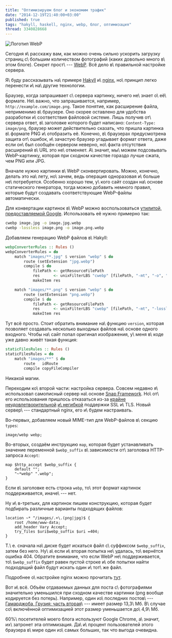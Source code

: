 ```yaml
---
title: "Оптимизируем блог и экономим трафик"
date: "2014-12-19T21:40:00+03:00"
published: true
tags: "hakyll, haskell, nginx, webp, блог, оптимизация"
thread: 3340828668
---
```


![](/images/3rd-party/webp-logo.png "Логотип WebP")

Сегодня я\ расскажу вам, как можно очень сильно ускорить загрузку страниц с\ большим количеством фотографий (каких
довольно много в\ этом блоге). Секрет прост\ --- [WebP]. Всё дело в\ правильной настройке сервера.

Я\ буду рассказывать на\ примере [Hakyll] и\ [nginx], но\ принцип легко перенести и\ на\ другие технологии.

<!--more-->

Браузер, когда запрашивает с\ сервера картинку, ничего не\ знает о\ её\ формате. Не\ важно, что запрашивается, например,
`http://example.com/image.png`. Такое понятие, как расширение файла, неприменимо в\ браузере. Оно скорее оставлено для
удобства разработки и\ соответствия файловой системе. Лишь получив от\ сервера ответ, в\ заголовке которого будет
написано: `Content-Type: image/png`, браузер может действительно сказать, что пришла картинка в\ формате PNG
и\ отобразить её. Конечно, в\ браузерах предусмотрена защита от\ ошибок, и\ зачастую браузер угадывает формат ответа,
даже если он\ был сообщён сервером неверно, но\ факта отсутствия расширений в\ URL это не\ отменяет. А\ значит,
мы\ можем подсовывать WebP-картинку, которая при сходном качестве гораздо лучше сжата, чем PNG или JPG.

Вначале нужно картинки в\ WebP сконвертировать. Можно, конечно, делать это на\ лету, но\ зачем, ведь операция
одноразовая и\ больше не\ потребуется. Особенно хорошо тем, у\ кого сайт создан на\ основе статического генератора,
тогда можно добавить немного правил, которые будут создавать соответствующие WebP-файлы автоматически.

Для конвертации картинок в\ WebP можно воспользоваться [утилитой, предоставляемой Google][cwebp]. Использовать её нужно
примерно так:

~~~~~sh
cwebp image.jpg -o image.jpg.webp
cwebp -lossless image.png -o image.png.webp
~~~~~

Добавляем генерацию WebP файлов в\ Hakyll:

~~~~~haskell
webpConverterRules :: Rules ()
webpConverterRules = do
    match "images/**.jpg" $ version "webp" $ do
        route (setExtension "jpg.webp")
        compile $ do
            filePath <- getResourceFilePath
            res      <- unixFilterLBS "cwebp" [filePath, "-mt", "-o", "-"] ""
            makeItem res

    match "images/**.png" $ version "webp" $ do
        route (setExtension "png.webp")
        compile $ do
            filePath <- getResourceFilePath
            res      <- unixFilterLBS "cwebp" [filePath, "-mt", "-lossless", "-q", "100", "-o", "-"] ""
            makeItem res
~~~~~

Тут всё просто. Стоит обратить внимание на\ функцию `version`, которая позволяет создавать несколько выходных файлов
на\ основе одного входного. Чтобы на\ сайт попал оригинал изображения, у\ меня в\ коде уже давно живёт такая функция:

~~~~~haskell
staticFilesRules :: Rules ()
staticFilesRules = do
    match "images/**" $ do
        route   idRoute
        compile copyFileCompiler
~~~~~

Никакой магии.

Переходим ко\ второй части: настройка сервера. Совсем недавно я\ использовал самописный сервер на\ основе [Snap
Framework][snap]. Но\ от\ его использования пришлось отказаться из-за [крайне][bug-1]
[неудовлетворительной][bug-2] [и\ негибкой][bug-3] поддержки SSL и\ TLS. Новый сервер\ --- стандартный nginx, его
и\ будем настраивать.

Во-первых, добавляем новый MIME-тип для WebP-файлов в\ секцию `types`:

~~~~~text
image/webp webp;
~~~~~

Во-вторых, создаём инструкцию `map`, которая будет устанавливать значение переменной `$webp_suffix` в\ зависимости
от\ заголовка HTTP-запроса `Accept`:

~~~~~text
map $http_accept $webp_suffix {
    default "";
    "~*webp" ".webp";
}
~~~~~

Если в\ заголовке есть строка `webp`, то\ этот формат картинок поддерживается, иначе\ --- нет.

Ну и\ в-третьих, для картинок пишем конструкцию, которая будет подбирать различные варианты подходящих файлов:

~~~~~~text
location ~* ^/images/.+\.(png|jpg)$ {
    root /home/www-data;
    add_header Vary Accept;
    try_files $uri$webp_suffix $uri =404;
}
~~~~~~

Т.\ е. сначала на\ диске будет искаться файл с\ суффиксом `$webp_suffix`, затем без него. Ну\ а\ если и\ вторая попытка
не\ удалась, то\ вернётся ошибка 404. Обратите внимание, что если WebP не\ поддерживается, то\ `$webp_suffix` будет
равен пустой строке и\ обе попытки найти подходящий файл будут искать один и\ тот\ же файл.

Подробнее о\ настройке nginx можно прочитать [тут][nginx-config].

Вот и\ всё. Объём отдаваемых данных для поста с\ фотографиями значительно уменьшился при сходном качестве картинки (png
вообще кодируется без потерь). Например, один из\ последних постов\ --- [Гамарджоба, Грузия: часть вторая][georgia]\ ---
имеет размер 13,3\ Мб. В\ случае со\ включённой оптимизацией этот размер уменьшается до\ 4,9\ Мб.

60%\ посетителей моего блога используют Google Chrome, а\ значит, их\ затронет эта оптимизация. Да\ и\ процент
пользователей этого браузера в\ мире один из\ самых больших, так что выгода очевидна.

[bug-1]: https://github.com/snapframework/snap-server/issues/60
[bug-2]: https://github.com/snapframework/snap-server/issues/63
[bug-3]: https://github.com/phonohawk/HsOpenSSL/issues/34
[cwebp]: https://developers.google.com/speed/webp/download
[georgia]: /post/georgia-2014-2/
[Hakyll]: http://jaspervdj.be/hakyll/
[mime]: https://en.wikipedia.org/wiki/Internet_media_type
[nginx]: http://nginx.org/
[nginx-config]: https://github.com/uhop/grunt-tight-sprite/wiki/Recipe:-serve-WebP-with-nginx-conditionally
[snap]: http://snapframework.com/
[WebP]: https://en.wikipedia.org/wiki/WebP
